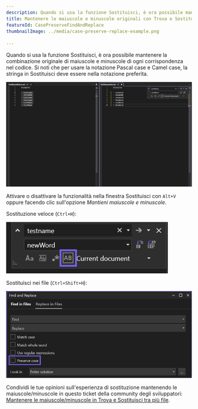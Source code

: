 ```yaml
---
description: Quando si usa la funzione Sostituisci, è ora possibile mantenere la combinazione originale di maiuscole e minuscole di ogni corrispondenza nel codice.
title: Mantenere le maiuscole e minuscole originali con Trova e Sostituisci
featureId: CasePreserveFindAndReplace
thumbnailImage: ../media/case-preserve-replace-example.png

---
```



Quando si usa la funzione Sostituisci, è ora possibile mantenere la combinazione originale di maiuscole e minuscole di ogni corrispondenza nel codice. Si noti che per usare la notazione Pascal case e Camel case, la stringa in Sostituisci deve essere nella notazione preferita. 

![Mantenere le maiuscole e minuscole originali con Trova e Sostituisci](../media/case-preserve-replace-example.png "Mantenere le maiuscole e minuscole originali con Trova e Sostituisci")

Attivare o disattivare la funzionalità nella finestra Sostituisci con `Alt+V` oppure facendo clic sull'opzione _Mantieni maiuscole e minuscole_. 

Sostituzione veloce (`Ctrl+H`):

![Icona Mantieni maiuscole/minuscole a destra di Usa espressioni regolari](../media/case-preserve-replace-quick-replace-highlighted.png "Sostituire rapidamente mantenendo maiuscole/minuscole")

Sostituisci nei file (`Ctrl+Shift+H`): 

![Casella di controllo Mantieni maiuscole/minuscole sotto Usa espressioni regolari](../media/case-preserve-replace-replace-in-files-highlighted.png "Sostituire mantenendo maiuscole/minuscole nei file")

Condividi le tue opinioni sull'esperienza di sostituzione mantenendo le maiuscole/minuscole in questo ticket della community degli sviluppatori: [Mantenere le maiuscole/minuscole in Trova e Sostituisci tra più file](https://developercommunity.visualstudio.com/t/case-preserving-search-replace/580810).
